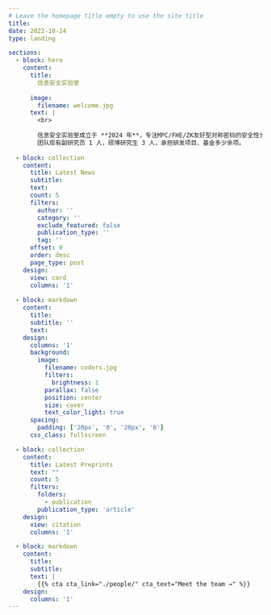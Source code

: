 ```yaml
---
# Leave the homepage title empty to use the site title
title:
date: 2022-10-24
type: landing

sections:
  - block: hero
    content:
      title:
        信息安全实验室
        
      image:
        filename: welcome.jpg
      text: |
        <br>
        
        信息安全实验室成立于 **2024 年**，专注MPC/FHE/ZK友好型对称密码的安全性分析与设计、面向抗量子计算的哈希算法的安全性分析等方向。  
        团队现有副研究员 1 人，硕博研究生 3 人，承担研发项目、基金多少余项。
  
  - block: collection
    content:
      title: Latest News
      subtitle:
      text:
      count: 5
      filters:
        author: ''
        category: ''
        exclude_featured: false
        publication_type: ''
        tag: ''
      offset: 0
      order: desc
      page_type: post
    design:
      view: card
      columns: '1'
  
  - block: markdown
    content:
      title:
      subtitle: ''
      text:
    design:
      columns: '1'
      background:
        image: 
          filename: coders.jpg
          filters:
            brightness: 1
          parallax: false
          position: center
          size: cover
          text_color_light: true
      spacing:
        padding: ['20px', '0', '20px', '0']
      css_class: fullscreen

  - block: collection
    content:
      title: Latest Preprints
      text: ""
      count: 5
      filters:
        folders:
          - publication
        publication_type: 'article'
    design:
      view: citation
      columns: '1'

  - block: markdown
    content:
      title:
      subtitle:
      text: |
        {{% cta cta_link="./people/" cta_text="Meet the team →" %}}
    design:
      columns: '1'
---
```

